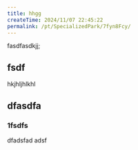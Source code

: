 ```yaml
---
title: hhgg
createTime: 2024/11/07 22:45:22
permalink: /pt/SpecializedPark/7fyn8Fcy/
---
```



fasdfasdkjj;


## fsdf 


hkjhljhlkhl


## dfasdfa 

### 1fsdfs

dfadsfad adsf